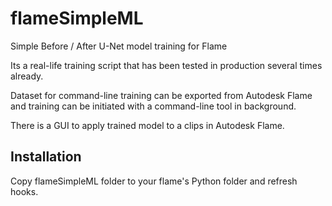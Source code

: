 # flameSimpleML

Simple Before / After U-Net model training for Flame

Its a real-life training script that has been tested in production several times already.

Dataset for command-line training can be exported from Autodesk Flame and training can be initiated with a command-line tool in background.

There is a GUI to apply trained model to a clips in Autodesk Flame.


## Installation

Copy flameSimpleML folder to your flame's Python folder and refresh hooks.

